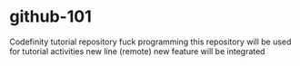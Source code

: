 # github-101
Codefinity tutorial repository
fuck programming
this repository will be used for tutorial activities
new line (remote)
new feature will be integrated
